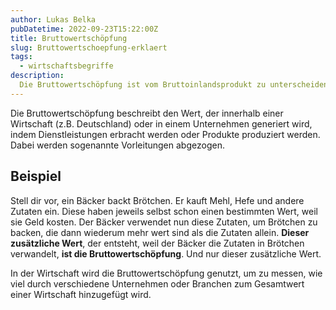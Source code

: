 ```yaml
---
author: Lukas Belka
pubDatetime: 2022-09-23T15:22:00Z
title: Bruttowertschöpfung
slug: Bruttowertschoepfung-erklaert
tags:
  - wirtschaftsbegriffe
description:
  Die Bruttowertschöpfung ist vom Bruttoinlandsprodukt zu unterscheiden. Hier erläutere ich diesen Begriff.
---
```


Die Bruttowertschöpfung beschreibt den Wert, der innerhalb einer Wirtschaft (z.B. Deutschland) oder in einem Unternehmen generiert wird,
indem Dienstleistungen erbracht werden oder Produkte produziert werden. Dabei werden sogenannte Vorleitungen abgezogen.

## Beispiel
Stell dir vor, ein Bäcker backt Brötchen. Er kauft Mehl, Hefe und andere Zutaten ein. Diese haben jeweils selbst schon einen bestimmten Wert, weil sie Geld kosten.
Der Bäcker verwendet nun diese Zutaten, um Brötchen zu backen, die dann wiederum mehr wert sind als die Zutaten allein. **Dieser zusätzliche Wert**, der entsteht,
weil der Bäcker die Zutaten in Brötchen verwandelt, **ist die Bruttowertschöpfung**. Und nur dieser zusätzliche Wert.

In der Wirtschaft wird die Bruttowertschöpfung genutzt, um zu messen, wie viel durch verschiedene Unternehmen oder Branchen zum Gesamtwert einer Wirtschaft hinzugefügt wird.